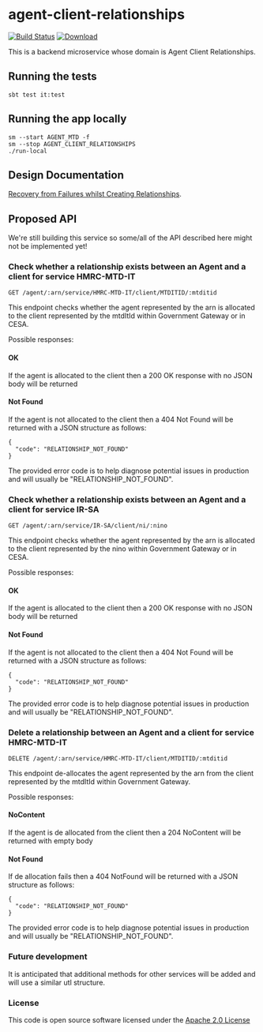 # agent-client-relationships

[![Build Status](https://travis-ci.org/hmrc/agent-client-relationships.svg)](https://travis-ci.org/hmrc/agent-client-relationships) [ ![Download](https://api.bintray.com/packages/hmrc/releases/agent-client-relationships/images/download.svg) ](https://bintray.com/hmrc/releases/agent-client-relationships/_latestVersion)

This is a backend microservice whose domain is Agent Client Relationships.

## Running the tests

    sbt test it:test

## Running the app locally

    sm --start AGENT_MTD -f
    sm --stop AGENT_CLIENT_RELATIONSHIPS
    ./run-local
    
## Design Documentation

[Recovery from Failures whilst Creating Relationships](docs/recovery.md).

## Proposed API

We're still building this service so some/all of the API described here might not be implemented yet!

### Check whether a relationship exists between an Agent and a client for service HMRC-MTD-IT

    GET /agent/:arn/service/HMRC-MTD-IT/client/MTDITID/:mtditid

This endpoint checks whether the agent represented by the arn is allocated to the client represented by the mtdItId 
within Government Gateway or in CESA.
  
Possible responses:

#### OK

If the agent is allocated to the client then a 200 OK response with no JSON body will be returned 

#### Not Found

If the agent is not allocated to the client then a 404 Not Found will be returned with a JSON structure as follows:

    {
      "code": "RELATIONSHIP_NOT_FOUND"
    }

The provided error code is to help diagnose potential issues in production and will usually be "RELATIONSHIP_NOT_FOUND". 

### Check whether a relationship exists between an Agent and a client for service IR-SA

    GET /agent/:arn/service/IR-SA/client/ni/:nino

This endpoint checks whether the agent represented by the arn is allocated to the client represented by the nino 
within Government Gateway or in CESA.
  
Possible responses:

#### OK

If the agent is allocated to the client then a 200 OK response with no JSON body will be returned 

#### Not Found

If the agent is not allocated to the client then a 404 Not Found will be returned with a JSON structure as follows:

    {
      "code": "RELATIONSHIP_NOT_FOUND"
    }

The provided error code is to help diagnose potential issues in production and will usually be "RELATIONSHIP_NOT_FOUND".
 
### Delete a relationship between an Agent and a client for service HMRC-MTD-IT

    DELETE /agent/:arn/service/HMRC-MTD-IT/client/MTDITID/:mtditid

This endpoint de-allocates the agent represented by the arn from the client represented by the mtdItId 
within Government Gateway.
  
Possible responses:

#### NoContent

If the agent is de allocated from the client then a 204 NoContent will be returned with empty body

#### Not Found

If de allocation fails then a 404 NotFound will be returned with a JSON structure as follows:

    {
      "code": "RELATIONSHIP_NOT_FOUND"
    }

The provided error code is to help diagnose potential issues in production and will usually be "RELATIONSHIP_NOT_FOUND". 

### Future development

It is anticipated that additional methods for other services will be added and will use a similar utl structure.

### License

This code is open source software licensed under the [Apache 2.0 License]("http://www.apache.org/licenses/LICENSE-2.0.html")
